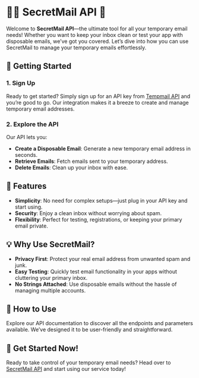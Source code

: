 # 🕵️‍♂️ **SecretMail API** 📧

Welcome to **SecretMail API**—the ultimate tool for all your temporary email needs! Whether you want to keep your inbox clean or test your app with disposable emails, we’ve got you covered. Let’s dive into how you can use SecretMail to manage your temporary emails effortlessly.

## 🚀 **Getting Started**

### 1. **Sign Up**

Ready to get started? Simply sign up for an API key from [Tempmail API](https://temp-mail.org/) and you’re good to go. Our integration makes it a breeze to create and manage temporary email addresses.

### 2. **Explore the API**

Our API lets you:
- **Create a Disposable Email**: Generate a new temporary email address in seconds.
- **Retrieve Emails**: Fetch emails sent to your temporary address.
- **Delete Emails**: Clean up your inbox with ease.


## 🌟 **Features**

- **Simplicity**: No need for complex setups—just plug in your API key and start using.
- **Security**: Enjoy a clean inbox without worrying about spam.
- **Flexibility**: Perfect for testing, registrations, or keeping your primary email private.

## 💡 **Why Use SecretMail?**

- **Privacy First**: Protect your real email address from unwanted spam and junk.
- **Easy Testing**: Quickly test email functionality in your apps without cluttering your primary inbox.
- **No Strings Attached**: Use disposable emails without the hassle of managing multiple accounts.

## 🤖 **How to Use**

Explore our API documentation to discover all the endpoints and parameters available. We’ve designed it to be user-friendly and straightforward.

## 🎉 **Get Started Now!**

Ready to take control of your temporary email needs? Head over to [SecretMail API](https://secret-mail-api.onrender.com/api-docs/n) and start using our service today!
